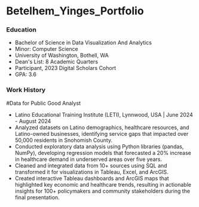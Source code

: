 # Betelhem_Yinges_Portfolio
### Education
- Bachelor of Science in Data Visualization And Analytics
- Minor: Computer Science
- University of Washington, Bothell, WA
- Dean's List: 8 Academic Quarters
- Participant, 2023 Digital Scholars Cohort
- GPA: 3.6
### Work History
#Data for Public Good Analyst
- Latino Educational Training Institute (LETI), Lynnwood, USA | June 2024 - August 2024
- Analyzed datasets on Latino demographics, healthcare resources, and Latino-owned businesses, identifying service gaps that impacted over 50,000 residents in Snohomish County.
- Conducted exploratory data analysis using Python libraries (pandas, NumPy), developing regression models that forecasted a 20% increase in healthcare demand in underserved areas over five years.
- Cleaned and integrated data from 10+ sources using SQL and transformed it for visualizations in Tableau, Excel, and ArcGIS.
- Created interactive Tableau dashboards and ArcGIS maps that highlighted key economic and healthcare trends, resulting in actionable insights for 100+ policymakers and community stakeholders during the final presentation.
